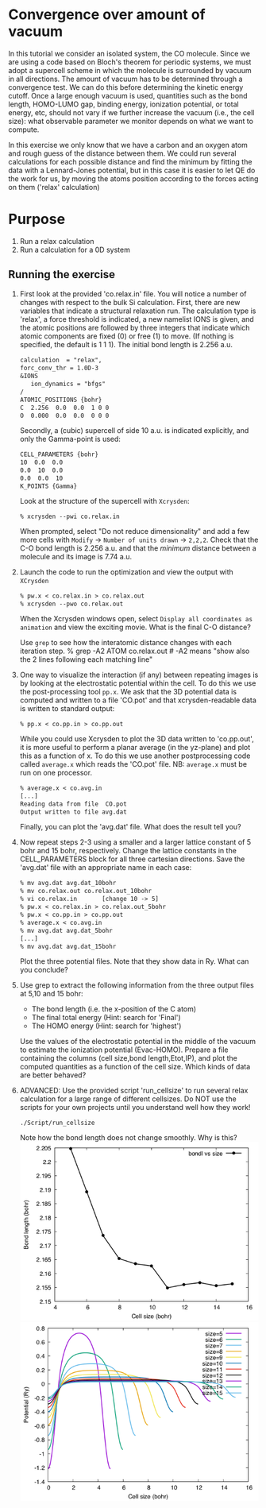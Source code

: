 # Convergence over amount of vacuum
In this tutorial we consider an isolated system, the CO molecule. Since we are using a code based on Bloch's theorem for periodic systems, we must adopt a supercell scheme in which the molecule is surrounded by vacuum in all directions.
The amount of vacuum has to be determined through a convergence test. We can do this before determining the kinetic energy cutoff.
Once a large enough vacuum is used, quantities such as the bond length, HOMO-LUMO gap, binding energy, ionization potential, or total energy, etc, should not vary if we further increase the vacuum (i.e., the cell size): what observable parameter we monitor depends on what we want to compute.

In this exercise we only know that we have a carbon and an oxygen atom and rough guess of the distance between them.
We could run several calculations for each possible distance and find the minimum by fitting the data with a Lennard-Jones potential, but in this case it is easier to let QE do the work for us, by moving the atoms position according to the forces acting on them ('relax' calculation)

# Purpose
  1. Run a relax calculation
  2. Run a calculation for a 0D system

## Running the exercise
  1. First look at the provided 'co.relax.in' file. You will notice a number of changes with respect to the bulk Si calculation. First, there are new variables that indicate a structural relaxation run. The calculation type is 'relax', a force threshold is indicated, a new namelist IONS is given, and the atomic positions are followed by three integers that indicate which atomic components are fixed (0) or free (1) to move. (If nothing is specified, the default is 1 1 1). The initial bond length is 2.256 a.u.
     ```
     calculation  = "relax",
     forc_conv_thr = 1.0D-3
     &IONS
        ion_dynamics = "bfgs"
     /
     ATOMIC_POSITIONS {bohr}
     C  2.256  0.0  0.0  1 0 0
     O  0.000  0.0  0.0  0 0 0
     ```
     Secondly, a (cubic) supercell of side 10 a.u. is indicated explicitly, and only the Gamma-point is used:
     ```
     CELL_PARAMETERS {bohr}
     10  0.0  0.0
     0.0  10  0.0
     0.0  0.0  10
     K_POINTS {Gamma}
     ```
     Look at the structure of the supercell with `Xcrysden`:
     ```
     % xcrysden --pwi co.relax.in
     ```
     When prompted, select "Do not reduce dimensionality" and add a few more cells with `Modify` -> `Number of units drawn` -> `2,2,2`. Check that the C-O bond length is 2.256 a.u. and that the *minimum* distance between a molecule and its image is 7.74 a.u.

  2. Launch the code to run the optimization and view the output with `XCrysden`
     ```
     % pw.x < co.relax.in > co.relax.out
     % xcrysden --pwo co.relax.out
     ```
     When the Xcrysden windows open, select `Display all coordinates as animation` and view the exciting movie. What is the final C-O distance?
     
     Use `grep` to see how the interatomic distance changes with each iteration step.
     % grep -A2 ATOM co.relax.out                    # -A2 means "show also the 2 lines following each matching line"

  3. One way to visualize the interaction (if any) between repeating images is by looking at the electrostatic potential within the cell. To do this we use the post-processing tool `pp.x`. We ask that the 3D potential data is computed and written to a file 'CO.pot' and that xcrysden-readable data is written to standard output:
     ```
     % pp.x < co.pp.in > co.pp.out
     ```
     While you could use Xcrysden to plot the 3D data written to 'co.pp.out', it is more useful to perform a planar average (in the yz-plane) and plot this as a function of x. To do this we use another postprocessing code called `average.x` which reads the 'CO.pot' file. NB: `average.x` must be run on one processor. 
     ```
     % average.x < co.avg.in
     [...]
     Reading data from file  CO.pot
     Output written to file avg.dat
     ```
     Finally, you can plot the 'avg.dat' file. What does the result tell you?

  4. Now repeat steps 2-3 using a smaller and a larger lattice constant of 5 bohr and 15 bohr, respectively. Change the lattice constants in the CELL_PARAMETERS block for all three cartesian directions. Save the 'avg.dat' file with an appropriate name in each case:
     ```
     % mv avg.dat avg.dat_10bohr
     % mv co.relax.out co.relax.out_10bohr
     % vi co.relax.in 		[change 10 -> 5]
     % pw.x < co.relax.in > co.relax.out_5bohr
     % pw.x < co.pp.in > co.pp.out
     % average.x < co.avg.in
     % mv avg.dat avg.dat_5bohr
     [...]
     % mv avg.dat avg.dat_15bohr
     ```
     Plot the three potential files. Note that they show data in Ry. What can you conclude? 
  5. Use grep to extract the following information from the three output files at 5,10 and 15 bohr:
     - The bond length (i.e. the x-position of the C atom)
     - The final total energy (Hint: search for 'Final')
     - The HOMO energy (Hint: search for 'highest')

     Use the values of the electrostatic potential in the middle of the vacuum to estimate the ionization potential (Evac-HOMO). Prepare a file containing the columns (cell size,bond length,Etot,IP), and plot the computed quantities as a function of the cell size. Which kinds of data are better behaved?
  6. ADVANCED: Use the provided script 'run_cellsize' to run several relax calculation for a large range of different cellsizes.
     Do NOT use the scripts for your own projects until you understand well how they work!
     ```
     ./Script/run_cellsize
     ```
     Note how the bond length does not change smoothly. Why is this?
      ![bond vs size](Ref/bond_length-script.png?raw=true "potential vs cell size")
      ![potential vs size](Ref/potential-script.png?raw=true "potential vs cell size")
      
